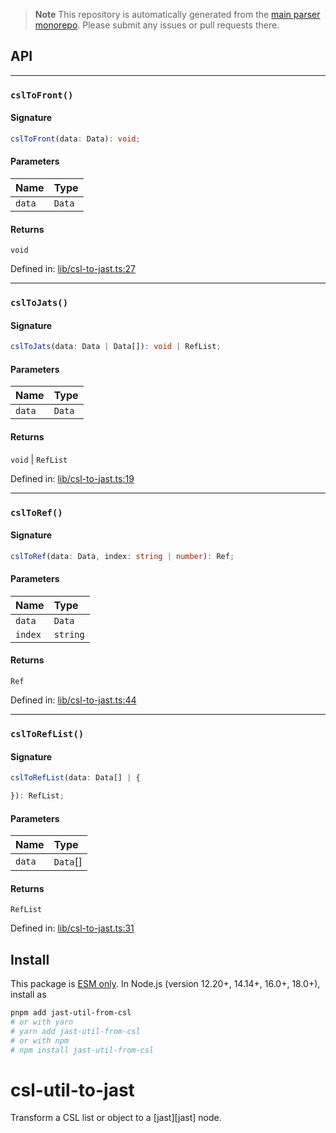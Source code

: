 > **Note**
> This repository is automatically generated from the [main parser monorepo](https://github.com/TrialAndErrorOrg/parsers). Please submit any issues or pull requests there.

## API

***

### `cslToFront()`

#### Signature

```ts
cslToFront(data: Data): void;
```

#### Parameters

| Name | Type |
| :------ | :------ |
| `data` | `Data` |

#### Returns

`void`

Defined in:  [lib/csl-to-jast.ts:27](https://github.com/TrialAndErrorOrg/parsers/blob/34b3326/libs/jast/jast-util-from-csl/src/lib/csl-to-jast.ts#L27)

***

### `cslToJats()`

#### Signature

```ts
cslToJats(data: Data | Data[]): void | RefList;
```

#### Parameters

| Name | Type |
| :------ | :------ |
| `data` | `Data` | `Data`[] |

#### Returns

`void` | `RefList`

Defined in:  [lib/csl-to-jast.ts:19](https://github.com/TrialAndErrorOrg/parsers/blob/34b3326/libs/jast/jast-util-from-csl/src/lib/csl-to-jast.ts#L19)

***

### `cslToRef()`

#### Signature

```ts
cslToRef(data: Data, index: string | number): Ref;
```

#### Parameters

| Name | Type |
| :------ | :------ |
| `data` | `Data` |
| `index` | `string` | `number` |

#### Returns

`Ref`

Defined in:  [lib/csl-to-jast.ts:44](https://github.com/TrialAndErrorOrg/parsers/blob/34b3326/libs/jast/jast-util-from-csl/src/lib/csl-to-jast.ts#L44)

***

### `cslToRefList()`

#### Signature

```ts
cslToRefList(data: Data[] | {

}): RefList;
```

#### Parameters

| Name | Type |
| :------ | :------ |
| `data` | `Data`[] | {  } |

#### Returns

`RefList`

Defined in:  [lib/csl-to-jast.ts:31](https://github.com/TrialAndErrorOrg/parsers/blob/34b3326/libs/jast/jast-util-from-csl/src/lib/csl-to-jast.ts#L31)

## Install

This package is [ESM only](https://gist.github.com/sindresorhus/a39789f98801d908bbc7ff3ecc99d99c). In Node.js (version 12.20+, 14.14+, 16.0+, 18.0+), install as

```bash
pnpm add jast-util-from-csl
# or with yarn
# yarn add jast-util-from-csl
# or with npm
# npm install jast-util-from-csl
```

# csl-util-to-jast

Transform a CSL list or object to a [jast][jast] node.

